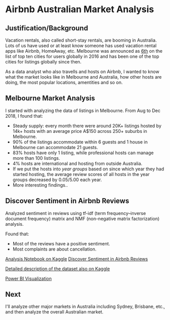 # Airbnb Australian Market Analysis

## Justification/Background 

Vacation rentals, also called short-stay rentals, are booming in Australia. Lots of us have used or at least know someone has used vacation rental apps like Airbnb, HomeAway, etc. Melbourne was announced as [6th](https://www.businessinsider.com.au/heres-how-big-airbnb-is-in-sydney-and-how-it-compares-to-the-rest-of-the-world-2016-5) on the list of top ten cities for users globally in 2016 and has been one of the top cities for listings globally since then. 

As a data analyst who also travells and hosts on Airbnb, I wanted to know what the market looks like in Melbourne and Australia, how other hosts are doing, the most popular locations, amentities and so on.

## Melbourne Market Analysis

I started with analyzing the data of listings in Melbourne. From Aug to Dec 2018, I found that:

- Steady supply: every month there were around 20K+ listings hosted by 14k+ hosts with an average price A$150 across 250+ suburbs in Melbourne.
- 90% of the listings accommodate within 6 guests and 1 house in Melbourne can accommodate 21 guests.
- 83% hosts have only 1 listing, while professional hosts can manage more than 100 listings.
- 4% hosts are international and hosting from outside Australia.
- If we put the hosts into *year groups* based on since which year they had started hosting, the average review scores of all hosts in the year groups decreased by 0.05/5.00 each year.
- More interesting findings..

## Discover Sentiment in Airbnb Reviews

Analyzed sentiment in reviews using tf-idf (term frequency–inverse document frequency) matrix and NMF (non-negative matrix factorization) analysis.

Found that:
- Most of the reviews have a positive sentiment.
- Most complaints are about cancellation.

[Analysis Notebook on Kaggle](https://www.kaggle.com/tylerx/melbourne-vacation-rental-market-analysis)
[Discover Sentiment in Airbnb Reviews](https://www.kaggle.com/tylerx/discover-sentiment-in-airbnb-reviews)

[Detailed description of the dataset also on Kaggle](https://www.kaggle.com/tylerx/melbourne-airbnb-open-data)

[Power BI Visualization](https://app.powerbi.com/view?r=eyJrIjoiYjZjNmZiMzAtYzQ4OC00ODNjLThiMzctODI1NGRhODFmZDgyIiwidCI6Ijc4ZWRhMzM0LWU5MTctNDQzNS1iMjM1LTg1OGI3MjFlY2ZmMSJ9&pageName=ReportSection3655a29acb3c0494a39e)


## Next 

I'll analyze other major markets in Australia including Sydney, Brisbane, etc., and then analyze the overall Australian market.
